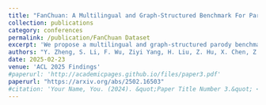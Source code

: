 ```yaml
---
title: "FanChuan: A Multilingual and Graph-Structured Benchmark For Parody Detection and Analysis"
collection: publications
category: conferences
permalink: /publication/FanChuan Dataset
excerpt: 'We propose a multilingual and graph-structured parody benchmark containing 7 datasets and evaluate 5 types of methods  in 3 parody-related tasks.'
authors: "Y. Zheng, S. Li, F. Wu, Ziyi Yang, H. Liu, Z. Hu, X. Chen, Z. Wang, J. Chen, S. Luan, J. Xu, and L. Chen"
date: 2025-02-23
venue: 'ACL 2025 Findings'
#paperurl: 'http://academicpages.github.io/files/paper3.pdf'
paperurl: "https://arxiv.org/abs/2502.16503"
#citation: 'Your Name, You. (2024). &quot;Paper Title Number 3.&quot; <i>GitHub Journal of Bugs</i>. 1(3).'
---
```

